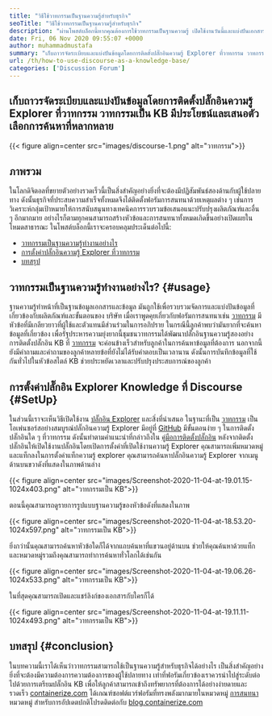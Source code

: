 ```yaml
---
title: "วิธีใช้วาทกรรมเป็นฐานความรู้สำหรับธุรกิจ" 
seoTitle: "วิธีใช้วาทกรรมเป็นฐานความรู้สำหรับธุรกิจ" 
description: "ผ่านโพสต์บล็อกนี้หากคุณต้องการใช้วาทกรรมเป็นฐานความรู้ เปิดใช้งานวันนี้และแบ่งปันเอกสารเวอร์ชันสดของ บริษัท ของคุณ" 
date: Fri, 06 Nov 2020 09:55:07 +0000
author: muhammadmustafa
summary: "เก็บถาวรจัดระเบียบและแบ่งปันข้อมูลโดยการติดตั้งปลั๊กอินความรู้ Explorer ที่วาทกรรม วาทกรรมเป็น KB มีประโยชน์และเสนอตัวเลือกการค้นหาที่หลากหลาย" 
url: /th/how-to-use-discourse-as-a-knowledge-base/
categories: ['Discussion Forum']
---
```


## เก็บถาวรจัดระเบียบและแบ่งปันข้อมูลโดยการติดตั้งปลั๊กอินความรู้ Explorer ที่วาทกรรม วาทกรรมเป็น KB มีประโยชน์และเสนอตัวเลือกการค้นหาที่หลากหลาย

{{< figure align=center src="images/discourse-1.png" alt="วาทกรรม">}}


## ภาพรวม
ในโลกดิจิตอลที่ขยายตัวอย่างรวดเร็วนี้เป็นสิ่งสำคัญอย่างยิ่งที่จะต้องมีปฏิสัมพันธ์สองด้านกับผู้ใช้ปลายทาง ดังนั้นธุรกิจที่ประสบความสำเร็จทั้งหมดจึงได้ติดตั้งฟอรัมการสนทนาด้วยเหตุผลต่าง ๆ เช่นการวิเคราะห์กลุ่มเป้าหมายให้การสนับสนุนทางเทคนิคการรวบรวมข้อเสนอแนะปรับปรุงผลิตภัณฑ์และอื่น ๆ อีกมากมาย อย่างไรก็ตามทุกคนสามารถสร้างหัวข้อและการสนทนาทั้งหมดเกิดขึ้นอย่างเปิดเผยในโหมดสาธารณะ
ในโพสต์บล็อกนี้เราจะครอบคลุมประเด็นต่อไปนี้:
  * [วาทกรรมเป็นฐานความรู้ทำงานอย่างไร][1]
  * [การตั้งค่าปลั๊กอินความรู้ Explorer ที่วาทกรรม][2]
  * [บทสรุป][3]

## วาทกรรมเป็นฐานความรู้ทำงานอย่างไร? {#usage}
ฐานความรู้ทำหน้าที่เป็นฐานข้อมูลเอกสารและข้อมูล มันถูกใช้เพื่อรวบรวมจัดการและแบ่งปันข้อมูลที่เกี่ยวข้องกับผลิตภัณฑ์และขั้นตอนของ บริษัท เมื่อเราพูดคุยเกี่ยวกับฟอรัมการสนทนาเช่น [วาทกรรม][4] มีหัวข้อที่มีเกลียวยาวที่ผู้ใช้และตัวแทนมีส่วนร่วมในการอภิปราย ในกรณีนี้ลูกค้าพบว่ามันยากที่จะค้นหาข้อมูลที่เกี่ยวข้อง เพื่อรัฐประหารความยุ่งยากนี้ชุมชนวาทกรรมได้พัฒนาปลั๊กอินฐานความรู้สองอย่าง
การติดตั้งปลั๊กอิน KB ที่ [วาทกรรม][4] จะค่อนข้างเร็วสำหรับลูกค้าในการค้นหาข้อมูลที่ต้องการ นอกจากนี้ยังมีคำถามและคำถามของลูกค้าหลายข้อที่ยังไม่ได้รับคำตอบเป็นเวลานาน ดังนั้นการบันทึกข้อมูลที่ใช้กันทั่วไปในหัวข้อสไตล์ KB ช่วยประหยัดเวลาและปรับปรุงประสบการณ์ของลูกค้า

## การตั้งค่าปลั๊กอิน Explorer Knowledge ที่ Discourse {#SetUp}
ในส่วนนี้เราจะเห็นวิธีเปิดใช้งาน [ปลั๊กอิน Explorer][5] และสิ่งที่นำเสนอ
ในฐานะที่เป็น [วาทกรรม][4] เป็นโอเพ่นซอร์สอย่างสมบูรณ์ปลั๊กอินความรู้ Explorer มีอยู่ที่ [GitHub][5]
มีขั้นตอนง่าย ๆ ในการติดตั้งปลั๊กอินใด ๆ ที่วาทกรรม ดังนั้นทำตามคำแนะนำที่กล่าวถึงใน [คู่มือการติดตั้งปลั๊กอิน][6]
หลังจากติดตั้งปลั๊กอินให้เปิดใช้งานปลั๊กอินโดยเปิดการตั้งค่าที่เปิดใช้งานความรู้ Explorer คุณสามารถเพิ่มหมวดหมู่และแท็กลงในการตั้งค่าแท็กความรู้ explorer
คุณสามารถค้นหาปลั๊กอินความรู้ Explorer จากเมนูด้านบนขวาดังที่แสดงในภาพด้านล่าง

{{< figure align=center src="images/Screenshot-2020-11-04-at-19.01.15-1024x403.png" alt="วาทกรรมเป็น KB">}}

ตอนนี้คุณสามารถดูรายการรูปแบบฐานความรู้ของหัวข้อดังที่แสดงในภาพ

{{< figure align=center src="images/Screenshot-2020-11-04-at-18.53.20-1024x597.png" alt="วาทกรรมเป็น KB">}}

ยิ่งกว่านั้นคุณสามารถค้นหาหัวข้อใดก็ได้จากแถบค้นหาที่แขวนอยู่ด้านบน ช่วยให้คุณค้นหาด้วยแท็กและหมวดหมู่รวมถึงคุณสามารถทำการค้นหาทั่วโลกได้เช่นกัน

{{< figure align=center src="images/Screenshot-2020-11-04-at-19.06.26-1024x533.png" alt="วาทกรรมเป็น KB">}}

ในที่สุดคุณสามารถเปิดและแชร์ลิงก์ของเอกสารกับใครก็ได้

{{< figure align=center src="images/Screenshot-2020-11-04-at-19.11.11-1024x493.png" alt="วาทกรรมเป็น KB">}}


## บทสรุป {#conclusion}
ในบทความนี้เราได้เห็นว่าวาทกรรมสามารถใช้เป็นฐานความรู้สำหรับธุรกิจได้อย่างไร เป็นสิ่งสำคัญอย่างยิ่งที่จะต้องมีความต้องการความต้องการของผู้ใช้ปลายทาง เท่าที่ฟอรัมเกี่ยวข้องเราควรนำไปสู่ระดับต่อไปด้วยการเตรียมปลั๊กอิน KB เพื่อให้ลูกค้าสามารถเข้าถึงทรัพยากรที่ต้องการได้อย่างง่ายดายและรวดเร็ว
[containerize.com][7] ได้เกณฑ์ซอฟต์แวร์ฟอรัมที่ทรงพลังมากมายในหมวดหมู่ [การสนทนา][8] หมวดหมู่ สำหรับการอัปเดตปกติโปรดติดต่อกับ [blog.containerize.com][9]

  
[1]: #usage
[2]: #setup
[3]: #Conclusion
[4]: https://products.containerize.com/discussion-forum/discourse
[5]: https://github.com/discourse/discourse-knowledge-explorer
[6]: https://meta.discourse.org/t/install-a-plugin/19157
[7]: https://www.containerize.com/
[8]: https://products.containerize.com/discussion-forum
[9]: https://blog.containerize.com/
